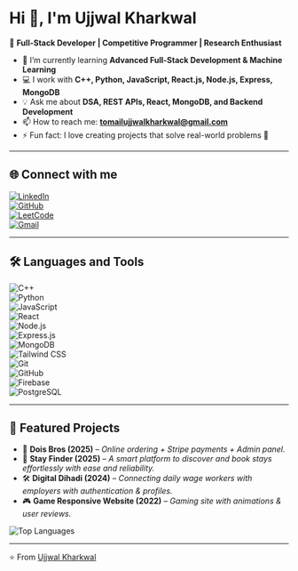 # Hi 👋, I'm Ujjwal Kharkwal  

🚀 **Full-Stack Developer | Competitive Programmer | Research Enthusiast**  

- 🌱 I’m currently learning **Advanced Full-Stack Development & Machine Learning**  
- 💻 I work with **C++, Python, JavaScript, React.js, Node.js, Express, MongoDB**  
- 💡 Ask me about **DSA, REST APIs, React, MongoDB, and Backend Development**  
- 📫 How to reach me: **tomailujjwalkharkwal@gmail.com**  
- ⚡ Fun fact: I love creating projects that solve real-world problems 🚀  

---

## 🌐 Connect with me  
[![LinkedIn](https://img.shields.io/badge/LinkedIn-0077B5.svg?logo=linkedin&logoColor=white)](https://linkedin.com/in/ujjwalkharkwal)  
[![GitHub](https://img.shields.io/badge/GitHub-100000.svg?logo=github&logoColor=white)](https://github.com/UjjwalKharkwal)  
[![LeetCode](https://img.shields.io/badge/LeetCode-FFA116.svg?logo=leetcode&logoColor=white)](https://leetcode.com/u/kharkwalujjwal)  
[![Gmail](https://img.shields.io/badge/Gmail-D14836.svg?logo=gmail&logoColor=white)](mailto:tomailujjwalkharkwal@gmail.com)  

---

## 🛠️ Languages and Tools  
![C++](https://img.shields.io/badge/C++-00599C.svg?logo=cplusplus&logoColor=white)  
![Python](https://img.shields.io/badge/Python-3776AB.svg?logo=python&logoColor=white)  
![JavaScript](https://img.shields.io/badge/JavaScript-F7DF1E.svg?logo=javascript&logoColor=black)  
![React](https://img.shields.io/badge/React-20232A.svg?logo=react&logoColor=61DAFB)  
![Node.js](https://img.shields.io/badge/Node.js-339933.svg?logo=node.js&logoColor=white)  
![Express.js](https://img.shields.io/badge/Express.js-000000.svg?logo=express&logoColor=white)  
![MongoDB](https://img.shields.io/badge/MongoDB-47A248.svg?logo=mongodb&logoColor=white)  
![Tailwind CSS](https://img.shields.io/badge/Tailwind_CSS-38B2AC.svg?logo=tailwind-css&logoColor=white)  
![Git](https://img.shields.io/badge/Git-F05032.svg?logo=git&logoColor=white)  
![GitHub](https://img.shields.io/badge/GitHub-181717.svg?logo=github&logoColor=white)  
![Firebase](https://img.shields.io/badge/Firebase-FFCA28.svg?logo=firebase&logoColor=black)  
![PostgreSQL](https://img.shields.io/badge/PostgreSQL-4169E1.svg?logo=postgresql&logoColor=white)  

---

## 📂 Featured Projects  

- 🌟 **Dois Bros (2025)** – *Online ordering + Stripe payments + Admin panel.*
-  🏨 **Stay Finder (2025)** – *A smart platform to discover and book stays effortlessly with ease and reliability.*
- 🛠️ **Digital Dihadi (2024)** – *Connecting daily wage workers with employers with authentication & profiles.*  
- 🎮 **Game Responsive Website (2022)** – *Gaming site with animations & user reviews.*
 

![Top Languages](https://github-readme-stats.vercel.app/api/top-langs/?username=UjjwalKharkwal&layout=compact&theme=radical)  

---

⭐️ From [Ujjwal Kharkwal](https://github.com/UjjwalKharkwal)  
